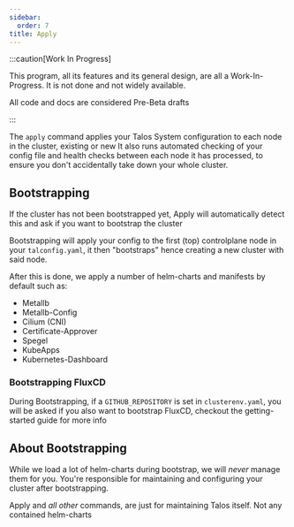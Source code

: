 ```yaml
---
sidebar:
  order: 7
title: Apply
---
```


:::caution[Work In Progress]

This program, all its features and its general design, are all a Work-In-Progress. It is not done and not widely available.

All code and docs are considered Pre-Beta drafts

:::

The `apply` command applies your Talos System configuration to each node in the cluster, existing or new It also runs automated checking of your config file and health checks between each node it has processed, to ensure you don't accidentally take down your whole cluster.

## Bootstrapping
If the cluster has not been bootstrapped yet, Apply will automatically detect this and ask if you want to bootstrap the cluster

Bootstrapping will apply your config to the first (top) controlplane node in your `talconfig.yaml`, it then "bootstraps" hence creating a new cluster with said node.

After this is done, we apply a number of helm-charts and manifests by default such as:

- Metallb
- Metallb-Config
- Cilium (CNI)
- Certificate-Approver
- Spegel
- KubeApps
- Kubernetes-Dashboard

### Bootstrapping FluxCD

During Bootstrapping, if a `GITHUB_REPOSITORY` is set in `clusterenv.yaml`, you will be asked if you also want to bootstrap FluxCD, checkout the getting-started guide for more info

## About Bootstrapping

While we load a lot of helm-charts during bootstrap, we will *never* manage them for you.
You're responsible for maintaining and configuring your cluster after bootstrapping.

Apply and *all other* commands, are just for maintaining Talos itself.
Not any contained helm-charts
